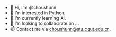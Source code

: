 - 👋 Hi, I’m @choushunn
- 👀 I’m interested in Python.
- 🌱 I’m currently learning AI.
- 💞️ I’m looking to collaborate on ...
- 📫 Contact me via choushunn@stu.cqut.edu.cn.

<!---
choushunn/choushunn is a ✨ special ✨ repository because its `README.md` (this file) appears on your GitHub profile.
You can click the Preview link to take a look at your changes.
--->
